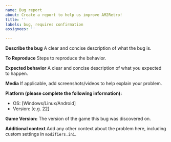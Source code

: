 ```yaml
---
name: Bug report
about: Create a report to help us improve AM2Retro!
title: ''
labels: bug, requires confirmation
assignees: ''

---
```


**Describe the bug**
A clear and concise description of what the bug is.

**To Reproduce**
Steps to reproduce the behavior.

**Expected behavior**
A clear and concise description of what you expected to happen.

**Media**
If applicable, add screenshots/videos to help explain your problem.

**Platform (please complete the following information):**
 - OS: [Windows/Linux/Android]
 - Version: [e.g. 22]

**Game Version:**
The version of the game this bug was discovered on.

**Additional context**
Add any other context about the problem here, including custom settings in `modifiers.ini`.
